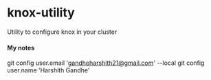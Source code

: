 # knox-utility

Utility to configure knox in your cluster



#### My notes

git config user.email 'gandheharshith21@gmail.com' --local
git config user.name 'Harshith Gandhe'